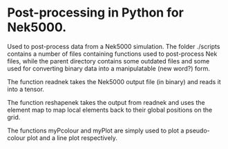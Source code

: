 # Post-processing in Python for Nek5000.
Used to post-process data from a Nek5000 simulation.  The folder ./scripts contains a number of files containing functions used to post-process Nek files, while the parent directory contains some outdated files and some used for converting binary data into a manipulatable (new word?) form.

The function readnek takes the Nek5000 output file (in binary) and reads it into a tensor.

The function reshapenek takes the output from readnek and uses the element map to map local elements back to their global positions on the grid.

The functions myPcolour and myPlot are simply used to plot a pseudo-colour plot and a line plot respectively.
